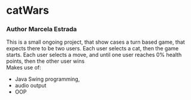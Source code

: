 <h1>catWars</h1>

<h3>Author Marcela Estrada</h3>

<p>This is a small ongoing project, that show cases 
a turn based game, that expects there to be 
two users. Each user selects a cat, then the game
starts. Each user selects a move, and until 
one user reaches 0% health points, then the other 
user wins
<br>
Makes use of:
  <ul>
  <li>Java Swing programming, 
     <li>audio output
    <li>OOP</ul></p>
